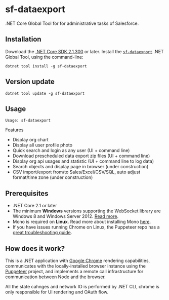 # sf-dataexport

.NET Core Global Tool for for administrative tasks of Salesforce.

 
## Installation

Download the [.NET Core SDK 2.1.300](https://aka.ms/DotNetCore21) or later.
Install the [`sf-dataexport`](https://www.nuget.org/packages/sf-dataexport)
.NET Global Tool, using the command-line:

```
dotnet tool install -g sf-dataexport
```

## Version update

```
dotnet tool update -g sf-dataexport
```

## Usage

```
Usage: sf-dataexport
```

Features

 * Display org chart
 * Display all user profile photo
 * Quick search and login as any user (UI + command line)
 * Download prescheduled data export zip files (UI + command line)
 * Display org api usages and statistic (UI + command line to log data)
 * Search objects and display page in browser (under construction)
 * CSV import/export from/to Sales/Excel/CSV/SQL, auto adjust format/time zone (under construction)

## Prerequisites

 * .NET Core 2.1 or later
 * The minimum **Windows** versions supporting the WebSocket library are Windows 8 and Windows Server 2012. [Read more](https://docs.microsoft.com/en-us/dotnet/api/system.net.websockets?redirectedfrom=MSDN&view=netframework-4.7.2).
 * Mono is required on **Linux**. Read more about installing Mono [here](https://www.mono-project.com/download/stable/#download-lin-ubuntu).
 * If you have issues running Chrome on Linux, the Puppeteer repo has a [great troubleshooting guide](https://github.com/GoogleChrome/puppeteer/blob/master/docs/troubleshooting.md).

## How does it work?

This is a .NET application with [Google Chrome](https://www.google.com/chrome/) rendering capabilities, communicates with the locally-installed browser instance using the [Puppeteer](https://github.com/GoogleChrome/puppeteer/) project, and implements a remote call infrastructure for communication between Node and the browser.

All the state cahnges and network IO is performed by .NET CLI, chrome is only responsible for UI rendering and OAuth flow.
